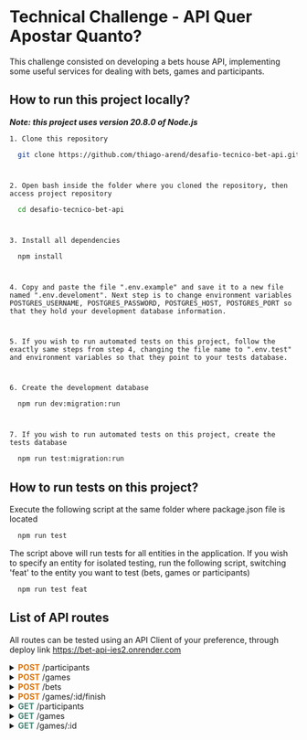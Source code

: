 
# Technical Challenge - API Quer Apostar Quanto?

This challenge consisted on developing a bets house API, implementing some useful services for dealing with bets, games and participants.




## How to run this project locally?

***Note: this project uses version 20.8.0 of Node.js***

    1. Clone this repository

```bash
  git clone https://github.com/thiago-arend/desafio-tecnico-bet-api.git
```
#
    2. Open bash inside the folder where you cloned the repository, then access project repository

```bash
  cd desafio-tecnico-bet-api
```
#
    3. Install all dependencies

```bash
  npm install
```
#
    4. Copy and paste the file ".env.example" and save it to a new file named ".env.develoment". Next step is to change environment variables POSTGRES_USERNAME, POSTGRES_PASSWORD, POSTGRES_HOST, POSTGRES_PORT so that they hold your development database information.
#
    5. If you wish to run automated tests on this project, follow the exactly same steps from step 4, changing the file name to ".env.test" and environment variables so that they point to your tests database.
#
    6. Create the development database

```bash
  npm run dev:migration:run
```
#
    7. If you wish to run automated tests on this project, create the tests database

```bash
  npm run test:migration:run
```
## How to run tests on this project?

Execute the following script at the same folder where package.json file is located

```bash
  npm run test
```

The script above will run tests for all entities in the application. If you wish to specify an entity for isolated testing, run the following script, switching 'feat' to the entity you want to test (bets, games or participants)

```bash
  npm run test feat
```

## List of API routes

All routes can be tested using an API Client of your preference, through deploy link https://bet-api-ies2.onrender.com

<details>
<summary> 
<b><font color="#D9730D">POST</font></b><font> /participants
</summary>

* Creates a participant with specified balance
#
* Input:
```typescript
{
	name: string;
	balance: number; // represented in cents (e.g. 1000 cents = $10.00)
}
```
#
* Output: object representing created participant
```typescript
{
	id: number;
	name: string;
	balance: number;
    createdAt: string;
	updatedAt: string;
}
```
#
* Rules
  * Name must be unique, otherwise you'll receive <font color="red">409 (Conflict Error)</font>.
  * Balance must be inputed in cents (e.g. 1000 cents = $10.00).
  * Balance must not be less than $10.00 (1000 cents), otherwise you'll receive <font color="red">400 (Bad Request Error)</font>.
</details>

<details>
<summary> 
<b><font color="#D9730D">POST</font></b><font> /games 
</summary>

* Creates an open game with score 0x0.
#
* Input:

```typescript
{
	homeTeamName: string;
	awayTeamName: string;
}
```
#
* Output: object representing created game

```typescript
{
	id: number;
	createdAt: string;
	updatedAt: string;
	homeTeamName: string;
	awayTeamName: string;
	homeTeamScore: number; // initialy 0
	awayTeamScore: number; // initialy 0
	isFinished: boolean; // initialy false
}
```

#
* Rules
  * Team names must be different, otherwise you'll receive <font color="red">400 (Bad Request)</font>.
</details>

<details>
<summary> 
<b><font color="#D9730D">POST</font></b><font> /bets 
</summary>

* Register a bet from a participant in a specific game. The bet amount is immediately deducted from the participant's balance.
#
* Input:

```typescript
{ 
	homeTeamScore: number;
	awayTeamScore: number; 
	amountBet: number; // represented in cents (e.g. $10.00 = 1000)
	gameId: number; 
	participantId: number;
}
```
#
* Output: object representing created bet

```typescript
{
	id: number;
	createdAt: string;
	updatedAt: string;
	homeTeamScore: number;
	awayTeamScore: number;
	amountBet: number; // represented in cents (e.g. $10.00 = 1000)
	gameId: number; 
	participantId: number;
	status: string; // may be PENDING, WON or LOST
	amountWon: number || null; // null while bet is PENDING; number if bet has WON or LOST status, with amount won represented in cents
}
```
#
* Rules
  * Game and participant's id must exist, otherwise you'll get <font color="red">404 (Not Found)</font>.
  * Game cannot bet already finished by the time you create a bet, otherwise you'll get <font color="red">403 (Forbidden)</font>.
  * Bet amount must not be greater than participant's balance, otherwise you'll receive <font color="red">403 (Forbidden)</font>.
  * Bet amount must not be lesser than $1.00 (100), otherwise you'll receive <font color="red">403 (Forbidden)</font>.  

</details>

<details>
<summary> 
<b><font color="#D9730D">POST</font></b><font> /games/:id/finish 
</summary>

* Finishes a game and consequently update all bets linked to it, calculating the amount won in each one and updating the balance of the winning participants.
#
* Input: game final score

```typescript
{
	homeTeamScore: number;
	awayTeamScore: number;
}
```
#
* Output: updated game object

```typescript
{
	id: number;
	createdAt: string;
	updatedAt: string;
	homeTeamName: string;
	awayTeamName: string;
	homeTeamScore: number;
	awayTeamScore: number;
	isFinished: boolean; // will be set to true
}
```
#
* Rules
  * Game's id must be valid (integer equal or greater to 1), otherwise you'll get <font color="red">400 (Bad Request)</font>.
  * Game's id must exist, otherwise you'll get <font color="red">404 (Not Found)</font>.
  * You must not finish a game that has been already finished, otherwise you'll get <font color="red">403 (Forbidden)</font>.
</details>

<details>
<summary> 
<b><font color="#448375">GET</font></b><font> /participants 
</summary>

* Returns all participants and their respective balances.
#
* Output: array containing all participants

```typescript
[
	{
		id: number;
		createdAt: string;
		updatedAt: string;
		name: string;
		balance: number; // represented in cents (e.g. $10.00 = 1000)
	}, 
	{...}
]
```
</details>

<details>
<summary> 
<b><font color="#448375">GET</font></b><font> /games 
</summary>

* Returns all registered games.
#
* Output: array containing all games

```typescript
[
	{
		id: number;
		createdAt: string;
		updatedAt: string;
		homeTeamName: string;
		awayTeamName: string;
		homeTeamScore: number;
		awayTeamScore: number;
		isFinished: boolean;
	},
	{...}
]
```
</details>

<details>
<summary> 
<b><font color="#448375">GET</font></b><font> /games/:id 
</summary>

* Returns the data for a game along with the bets linked to it.
#
* Output: object representing a game and an array containing all bet linked to it

```typescript
{
	id: number;
	createdAt: string;
	updatedAt: string;
	homeTeamName: string;
	awayTeamName: string;
	homeTeamScore: number;
	awayTeamScore: number;
	isFinished: boolean;
	bets: {
		id: number;
		createdAt: string;
		updatedAt: string;
		homeTeamScore: number;
		awayTeamScore: number;
		amountBet: number; // represented in cents (e.g. $10.00 = 1000)
		gameId: number; 
		participantId: number;
		status: string; // may be PENDING, WON or LOST
		amountWon: number || null; // null while bet is PENDING; number if bet has WON or LOST status, with amount won represented in cents
	}[]
}
```

#
* Rules
  * Game's id must be valid (integer equal or greater to 1), otherwise you'll get <font color="red">400 (Bad Request)</font>.
  * Game's id must exist, otherwise you'll get <font color="red">404 (Not Found)</font>.
</details>